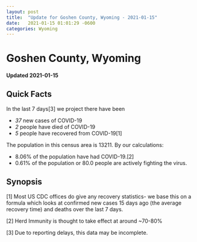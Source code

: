 ```yaml
---
layout: post
title:  "Update for Goshen County, Wyoming - 2021-01-15"
date:   2021-01-15 01:01:29 -0600
categories: Wyoming
---
```


# Goshen County, Wyoming
#### Updated 2021-01-15

## Quick Facts

In the last 7 days[3] we project there have been
- *37* new cases of COVID-19
- *2* people have died of COVID-19
- *5* people have recovered from COVID-19[1]

The population in this census area is 13211. By our calculations:
- 8.06% of the population have had COVID-19.[2]
- 0.61% of the population or 80.0 people are actively fighting the virus.

## Synopsis




[1] Most US CDC offices do give any recovery statistics- we base this on a formula which looks at confirmed new cases
15 days ago (the average recovery time) and deaths over the last 7 days.

[2] Herd Immunity is thought to take effect at around ~70-80%

[3] Due to reporting delays, this data may be incomplete.
 
    